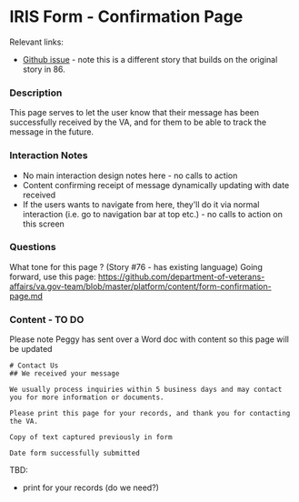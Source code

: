 # IRIS Form - Confirmation Page

Relevant links: 
- [Github issue](https://github.com/department-of-veterans-affairs/orchid/issues/76) - note this is a different story that builds on the original story in 86.

### Description
This page serves to let the user know that their message has been successfully received by the VA, and for them to be able to track the message in the future.

### Interaction Notes
- No main interaction design notes here - no calls to action
- Content confirming receipt of message dynamically updating with date received
- If the users wants to navigate from here, they'll do it via normal interaction (i.e. go to navigation bar at top etc.) - no calls to action on this screen

### Questions
What tone for this page ? (Story #76 - has existing language) Going forward, use this page: https://github.com/department-of-veterans-affairs/va.gov-team/blob/master/platform/content/form-confirmation-page.md

### Content  - TO DO

Please note Peggy has sent over a Word doc with content so this page will be updated

```
# Contact Us
## We received your message

We usually process inquiries within 5 business days and may contact you for more information or documents.

Please print this page for your records, and thank you for contacting the VA.

Copy of text captured previously in form

Date form successfully submitted

```

TBD:
- print for your records (do we need?)
